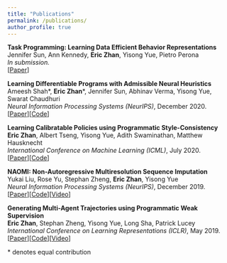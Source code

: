 ```yaml
---
title: "Publications"
permalink: /publications/
author_profile: true
---
```


<b>Task Programming: Learning Data Efficient Behavior Representations</b> <br>
Jennifer Sun, Ann Kennedy, <b>Eric Zhan</b>, Yisong Yue, Pietro Perona <br>
*In submission.* <br>
[[Paper](https://arxiv.org/abs/2011.13917)]

<b>Learning Differentiable Programs with Admissible Neural Heuristics</b> <br>
Ameesh Shah\*, <b>Eric Zhan</b>\*, Jennifer Sun, Abhinav Verma, Yisong Yue, Swarat Chaudhuri <br>
*Neural Information Processing Systems (NeurIPS)*, December 2020. <br>
[[Paper](https://arxiv.org/abs/2007.12101)][[Code](https://github.com/trishullab/near)]

<b>Learning Calibratable Policies using Programmatic Style-Consistency</b> <br>
<b>Eric Zhan</b>, Albert Tseng, Yisong Yue, Adith Swaminathan, Matthew Hausknecht <br>
*International Conference on Machine Learning (ICML)*, July 2020. <br>
[[Paper](https://arxiv.org/abs/1910.01179)][[Code](https://github.com/ezhan94/calibratable-style-consistency)]

<b>NAOMI: Non-Autoregressive Multiresolution Sequence Imputation</b> <br>
Yukai Liu, Rose Yu, Stephan Zheng, <b>Eric Zhan</b>, Yisong Yue <br>
*Neural Information Processing Systems (NeurIPS)*, December 2019. <br>
[[Paper](https://arxiv.org/abs/1901.10946)][[Code](https://github.com/felixykliu/NAOMI)][[Video](https://www.youtube.com/watch?v=eoiK42w02w0)]

<b>Generating Multi-Agent Trajectories using Programmatic Weak Supervision</b> <br>
<b>Eric Zhan</b>, Stephan Zheng, Yisong Yue, Long Sha, Patrick Lucey <br>
*International Conference on Learning Representations (ICLR)*, May 2019. <br>
[[Paper](https://arxiv.org/abs/1803.07612)][[Code](https://github.com/ezhan94/multiagent-programmatic-supervision)][[Video](https://www.youtube.com/watch?v=0q1j22yMipY)]

\* denotes equal contribution
